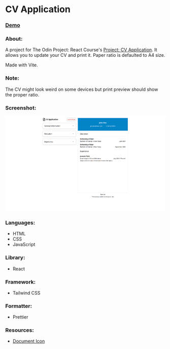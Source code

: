 # CV Application

### [Demo](https://woonzf-odin-cv-application.netlify.app/)

### About:

A project for The Odin Project: React Course's [Project: CV Application](https://www.theodinproject.com/lessons/node-path-react-new-cv-application). It allows you to update your CV and print it. Paper ratio is defaulted to A4 size.

Made with Vite.

### Note:

The CV might look weird on some devices but print preview should show the proper ratio.

### Screenshot:

<img src="./public/cv-app.png" height="300" width="auto">

### Languages:

- HTML
- CSS
- JavaScript

### Library:

- React

### Framework:

- Tailwind CSS

### Formatter:

- Prettier

### Resources:

- [Document Icon](https://pictogrammers.com/library/mdi/)
